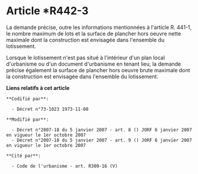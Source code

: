 # Article *R442-3

La demande précise, outre les informations mentionnées à l'article R. 441-1, le nombre maximum de lots et la surface de
plancher hors oeuvre nette maximale dont la construction est envisagée dans l'ensemble du lotissement.

Lorsque le lotissement n'est pas situé à l'intérieur d'un plan local d'urbanisme ou d'un document d'urbanisme en tenant lieu,
la demande précise également la surface de plancher hors oeuvre brute maximale dont la construction est envisagée dans
l'ensemble du lotissement.

**Liens relatifs à cet article**

	**Codifié par**:

	  - Décret n°73-1023 1973-11-08

	**Modifié par**:

	  - Décret n°2007-18 du 5 janvier 2007 - art. 8 () JORF 6 janvier 2007 en vigueur le 1er octobre 2007
	  - Décret n°2007-18 du 5 janvier 2007 - art. 9 () JORF 6 janvier 2007 en vigueur le 1er octobre 2007

	**Cité par**:

	  - Code de l'urbanisme - art. R300-16 (V)
